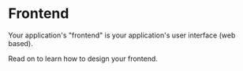 # Frontend

Your application's "frontend" is your application's user interface (web based).

Read on to learn how to design your frontend. 
